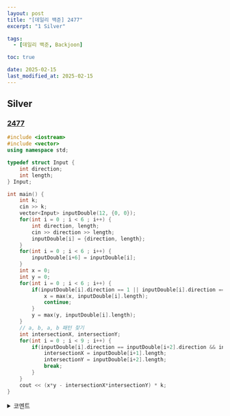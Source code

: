 ```yaml
---
layout: post
title: "[데일리 백준] 2477"
excerpt: "1 Silver"

tags:
  - [데일리 백준, Backjoon]

toc: true

date: 2025-02-15
last_modified_at: 2025-02-15
---
```

## Silver
### [2477][def]

```c++
#include <iostream>
#include <vector>
using namespace std;

typedef struct Input {
    int direction;
    int length;
} Input;

int main() {
    int k;
    cin >> k;
    vector<Input> inputDouble(12, {0, 0});
    for(int i = 0 ; i < 6 ; i++) {
        int direction, length;
        cin >> direction >> length;
        inputDouble[i] = {direction, length};
    }
    for(int i = 0 ; i < 6 ; i++) {
        inputDouble[i+6] = inputDouble[i];
    }
    int x = 0;
    int y = 0;
    for(int i = 0 ; i < 6 ; i++) {
        if(inputDouble[i].direction == 1 || inputDouble[i].direction == 2) {
            x = max(x, inputDouble[i].length);
            continue;
        }
        y = max(y, inputDouble[i].length);
    }
    // a, b, a, b 패턴 찾기
    int intersectionX, intersectionY;
    for(int i = 0 ; i < 9 ; i++) {
        if(inputDouble[i].direction == inputDouble[i+2].direction && inputDouble[i+1].direction == inputDouble[i+3].direction) {
            intersectionX = inputDouble[i+1].length;
            intersectionY = inputDouble[i+2].length;
            break;
        }
    }
    cout << (x*y - intersectionX*intersectionY) * k;
}
```

<details>
<summary>코멘트</summary>
<div markdown="1">

- 기하학 + 구현

- 반시계 방향으로 들어오는 input에서 작은 직사각형을 찾는 패턴찾기가 다소 어렵다.

</div>
</details>

[def]: https://www.acmicpc.net/problem/2477
